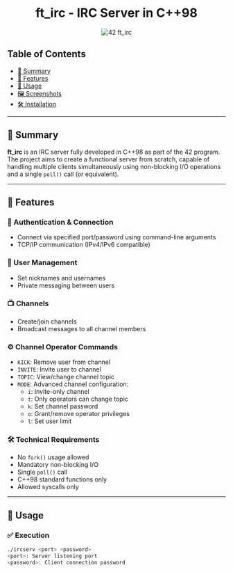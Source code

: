 <div align="center">
  <h1 align="center">
    <br>ft_irc - IRC Server in C++98</br>
  </h1>
  <p align="center">
    <img src="https://img.shields.io/badge/42-FT_IRC-blue?style=flat-square" alt="42 ft_irc"/>
  </p>
</div>

## Table of Contents
- [🧠 Summary](#-summary)
- [💬 Features](#-features)
- [🚀 Usage](#-usage)
- [🖼 Screenshots](#-screenshots)
- [🛠 Installation](#-installation)

---

## 🧠 Summary

**ft_irc** is an IRC server fully developed in C++98 as part of the 42 program. The project aims to create a functional server from scratch, capable of handling multiple clients simultaneously using non-blocking I/O operations and a single `poll()` call (or equivalent).

---

## 💬 Features

### 🔐 Authentication & Connection
- Connect via specified port/password using command-line arguments
- TCP/IP communication (IPv4/IPv6 compatible)

### 👥 User Management
- Set nicknames and usernames
- Private messaging between users

### 📺 Channels
- Create/join channels
- Broadcast messages to all channel members

### ⚙️ Channel Operator Commands
- `KICK`: Remove user from channel
- `INVITE`: Invite user to channel
- `TOPIC`: View/change channel topic
- `MODE`: Advanced channel configuration:
  - `i`: Invite-only channel
  - `t`: Only operators can change topic
  - `k`: Set channel password
  - `o`: Grant/remove operator privileges
  - `l`: Set user limit

### 🛠 Technical Requirements
- No `fork()` usage allowed
- Mandatory non-blocking I/O
- Single `poll()` call
- C++98 standard functions only
- Allowed syscalls only

---

## 🚀 Usage

### ✅ Execution
```sh
./ircserv <port> <password>
<port>: Server listening port
<password>: Client connection password
```

